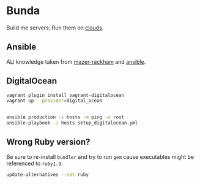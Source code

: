 # Bunda

Build me servers; Run them on [clouds](https://www.youtube.com/watch?v=3acIH2PhMe0).

## Ansible

ALl knowledge taken from [mazer-rackham](https://github.com/jlund/mazer-rackham) and [ansible](https://github.com/eduardodeoh/ansible).

## DigitalOcean

```sh
vagrant plugin install vagrant-digitalocean
vagrant up --provider=digital_ocean


ansible production -i hosts -m ping -u root
ansible-playbook -i hosts setup_digitalocean.yml
```

## Wrong Ruby version?

Be sure to re-install `bundler` and try to run `gem` cause executables might be referenced to `ruby1.9`.

```sh
update-alternatives --set ruby
```